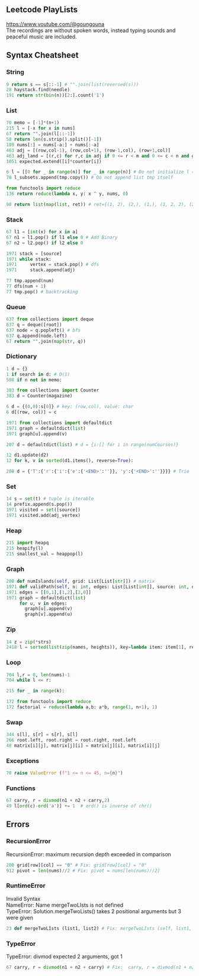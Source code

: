 ## Leetcode PlayLists
https://www.youtube.com/@goungouna <br>
The recordings are without spoken words, instead typing sounds and peaceful music are included.

## Syntax Cheatsheet
### String
```python
9 return s == s[::-1] # "".join(list(reversed(s)))
28 haystack.find(needle)
191 return str(bin(n))[2:].count('1')
```

### List
```python
70 memo = [-1]*(n+1)
215 l = [-x for x in nums]
67 return "".join(l[::-1])
58 return len(s.strip().split()[-1])
189 nums[:] = nums[-a:] + nums[:-a]
463 adj = [(row,col-1), (row,col+1), (row-1,col), (row+1,col)]
463 adj_land = [(r,c) for r,c in adj if 0 <= r < m and 0 <= c < n and grid[r][c]==1]
1051 expected.extend([i]*counter[i])

6 l = [[0 for _ in range(n)] for _ in range(n)] # Do not initialize l = [[None] * n] * n 
78 l_subsets.append(tmp.copy()) # Do not append list tmp itself

from functools import reduce
136 return reduce(lambda x, y: x ^ y, nums, 0)

90 return list(map(list, ret)) # ret={(1, 2), (2,), (1,), (1, 2, 2), (2, 2), ()}
```

### Stack
```python
67 l1 = [int(x) for x in a]
67 n1 = l1.pop() if l1 else 0 # Add Binary
67 n2 = l2.pop() if l2 else 0

1971 stack = [source]
1971 while stack:
1971     vertex = stack.pop() # dfs
1971     stack.append(adj) 

77 tmp.append(num)
77 dfs(num + 1) 
77 tmp.pop() # backtracking
```

### Queue
```python
637 from collections import deque
637 q = deque([root])
637 node = q.popleft() # bfs
637 q.append(node.left)
67 return "".join(map(str, q))
```

### Dictionary
```python
1 d = {}
1 if search in d: # O(1)
508 if n not in memo:

383 from collections import Counter
383 d = Counter(magazine)

6 d = {(0,0):s[0]} # key: (row,col), value: char
6 d[(row, col)] = c

1971 from collections import defaultdict
1971 graph = defaultdict(list)
1971 graph[u].append(v)

207 d = defaultdict(list) # d = {i:[] for i in range(numCourses)}

12 d1.update(d2)
12 for k, v in sorted(d1.items(), reverse=True):

208 d = {'T':{'r':{'i':{'e':{'<END>':''}}, 'y':{'<END>':''}}}} # Trie
```

### Set
```python
14 s = set(t) # tuple is iterable
14 prefix.append(s.pop())
1971 visited = set([source])
1971 visited.add(adj_vertex)
```

### Heap
```python
215 import heapq
215 heapify(l)
215 smallest_val = heappop(l)
```

### Graph
```python
200 def numIslands(self, grid: List[List[str]]) # matrix
1971 def validPath(self, n: int, edges: List[List[int]], source: int, destination: int) -> bool:
1971 edges = [[0,1],[1,2],[2,0]]
1971 graph = defaultdict(list)
     for u, v in edges:
       graph[u].append(v)
       graph[v].append(u)
```

### Zip
```python
14 z = zip(*strs)
2418 l = sorted(list(zip(names, heights)), key=lambda item: item[1], reverse=True)
```

### Loop
```python
704 l,r = 0, len(nums)-1 
704 while l <= r:

215 for _ in range(k):

172 from functools import reduce
172 factorial = reduce(lambda a,b: a*b, range(1, n+1), 1)
```

### Swap
```python
344 s[l], s[r] = s[r], s[l]
266 root.left, root.right = root.right, root.left
48 matrix[i][j], matrix[j][i] = matrix[j][i], matrix[i][j]
```

### Exceptions
```python
70 raise ValueError (f"1 <= n <= 45, n={n}")
```

### Functions
```python
67 carry, r = divmod(n1 + n2 + carry,2)
49 l[ord(c)-ord('a')] += 1  # ord() is inverse of chr()
```

## Errors
### RecursionError
RecursionError: maximum recursion depth exceeded in comparison
```python
200 grid[row][col] == "0" # Fix: grid[row][col] = "0"
912 pivot = len(nums)//2 # Fix: pivot = nums[len(nums)//2]
```
### RuntimeError
Invalid Syntax <br>
NameError: Name mergeTwoLIsts is not defined <br>
TypeError: Solution.mergeTwoLists() takes 2 positional arguments but 3 were given
```python
23 def mergeTwoLIsts (list1, list2) # Fix: mergeTwoLIsts (self, list1, list2)
```
### TypeError
TypeError: divmod expected 2 arguments, got 1
```python
67 carry, r = divmod(n1 + n2 + carry) # Fix:  carry, r = divmod(n1 + n2 + carry, 2)
```
